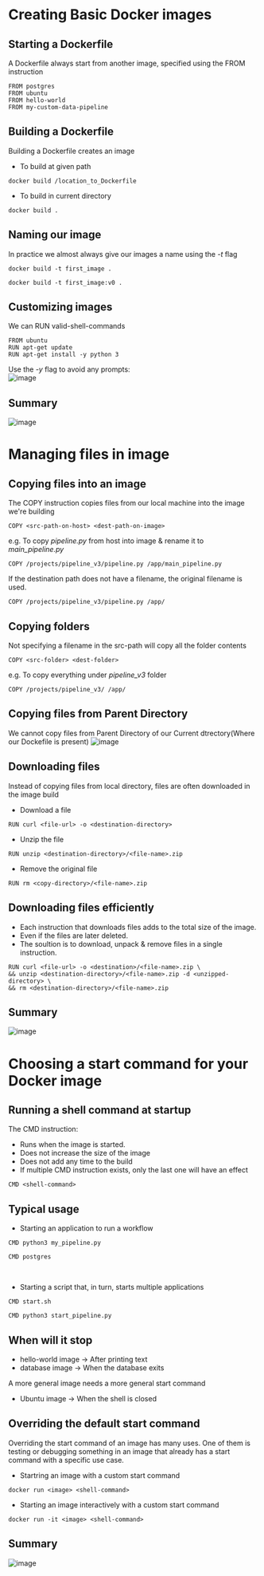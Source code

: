 # Creating Basic Docker images

## Starting a Dockerfile
A Dockerfile always start from another image, specified using the FROM instruction
```
FROM postgres
FROM ubuntu
FROM hello-world
FROM my-custom-data-pipeline
```
## Building a Dockerfile
Building a Dockerfile creates an image
- To build at given path
```
docker build /location_to_Dockerfile
```

- To build in current directory
```
docker build . 
```

## Naming our image
In practice we almost always give our images a name using the *-t* flag
```
docker build -t first_image .
```

```
docker build -t first_image:v0 .
```

## Customizing images
We can RUN valid-shell-commands
```
FROM ubuntu
RUN apt-get update
RUN apt-get install -y python 3
```
Use the *-y* flag to avoid any prompts:  
![image](https://user-images.githubusercontent.com/117569148/222970082-3e9c02d0-f726-474a-8324-8e4d05861d43.png)

## Summary
![image](https://user-images.githubusercontent.com/117569148/222970167-794e03d5-6c9b-475b-b640-14835656ddd1.png)


# Managing files in image

## Copying files into an image
The COPY instruction copies files from our local machine into the image we're building
```
COPY <src-path-on-host> <dest-path-on-image>
```
e.g. To copy *pipeline.py* from host into image & rename it to *main_pipeline.py*
```
COPY /projects/pipeline_v3/pipeline.py /app/main_pipeline.py
```
If the destination path does not have a filename, the original filename is used.
```
COPY /projects/pipeline_v3/pipeline.py /app/
```

## Copying folders
Not specifying a filename in the src-path will copy all the folder contents
```
COPY <src-folder> <dest-folder>
```
e.g. To copy everything under *pipeline_v3* folder
```
COPY /projects/pipeline_v3/ /app/
```

## Copying files from Parent Directory
We cannot copy files from Parent Directory of our Current dtrectory(Where our Dockefile is present)
![image](https://user-images.githubusercontent.com/117569148/222971648-06c4023c-0852-4dd0-b8ae-a5f65ccf4a68.png)

## Downloading files
Instead of copying files from local directory, files are often downloaded in the image build

- Download a file
```
RUN curl <file-url> -o <destination-directory>
```

- Unzip the file
```
RUN unzip <destination-directory>/<file-name>.zip
```

- Remove the original file
```
RUN rm <copy-directory>/<file-name>.zip
```

## Downloading files efficiently
- Each instruction that downloads files adds to the total size of the image.
- Even if the files are later deleted.
- The soultion is to download, unpack & remove files in a single instruction.
```
RUN curl <file-url> -o <destination>/<file-name>.zip \
&& unzip <destination-directory>/<file-name>.zip -d <unzipped-directory> \
&& rm <destination-directory>/<file-name>.zip
```

## Summary
![image](https://user-images.githubusercontent.com/117569148/222972255-f6c22b0d-3da1-4362-a9e1-cae59755c25d.png)

# Choosing a start command for your Docker image

## Running a shell command at startup

The CMD instruction:
- Runs when the image is started.
- Does not increase the size of the image
- Does not add any time to the build
- If multiple CMD instruction exists, only the last one will have an effect

```
CMD <shell-command>
```

## Typical usage
 - Starting an application to run a workflow
```
CMD python3 my_pipeline.py
```
```
CMD postgres
```
<br />

- Starting a script that, in turn, starts multiple applications
```
CMD start.sh
```
```
CMD python3 start_pipeline.py
```

## When will it stop
- hello-world image -> After printing text
- database image -> When the database exits
 
A more general image needs a more general start command
- Ubuntu image -> When the shell is closed 

## Overriding the default start command
Overriding the start command of an image has many uses. One of them is testing or debugging something in an image that already has a start command with a specific use case.
- Startring an image with a custom start command
```
docker run <image> <shell-command>
```

- Starting an image interactively with a custom start command
```
docker run -it <image> <shell-command>
```

## Summary
![image](https://user-images.githubusercontent.com/117569148/223144201-f27bb64a-3b6e-4d97-9b96-dfd0e6951653.png)
